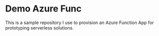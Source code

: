 # Demo Azure Func

This is a sample repository I use to provision an Azure Function App for prototyping serverless solutions.
